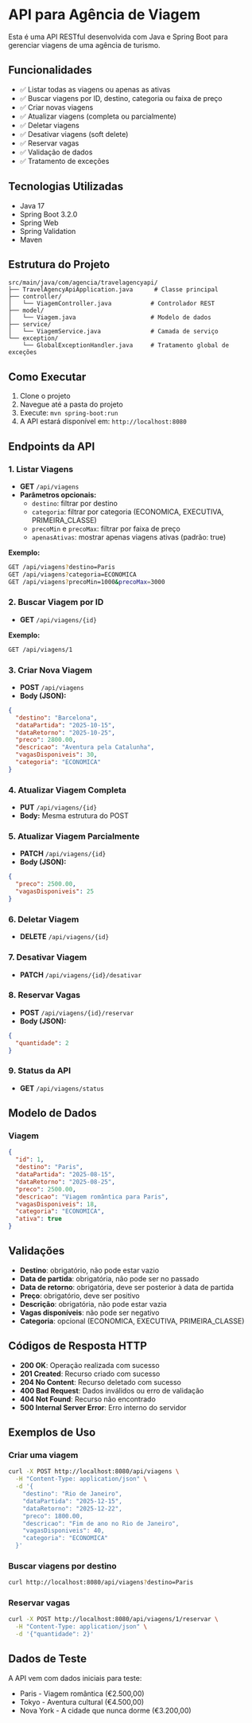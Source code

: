 # API para Agência de Viagem

Esta é uma API RESTful desenvolvida com Java e Spring Boot para gerenciar viagens de uma agência de turismo.

## Funcionalidades

- ✅ Listar todas as viagens ou apenas as ativas
- ✅ Buscar viagens por ID, destino, categoria ou faixa de preço
- ✅ Criar novas viagens
- ✅ Atualizar viagens (completa ou parcialmente)
- ✅ Deletar viagens
- ✅ Desativar viagens (soft delete)
- ✅ Reservar vagas
- ✅ Validação de dados
- ✅ Tratamento de exceções

## Tecnologias Utilizadas

- Java 17
- Spring Boot 3.2.0
- Spring Web
- Spring Validation
- Maven

## Estrutura do Projeto

```
src/main/java/com/agencia/travelagencyapi/
├── TravelAgencyApiApplication.java      # Classe principal
├── controller/
│   └── ViagemController.java           # Controlador REST
├── model/
│   └── Viagem.java                     # Modelo de dados
├── service/
│   └── ViagemService.java              # Camada de serviço
└── exception/
    └── GlobalExceptionHandler.java     # Tratamento global de exceções
```

## Como Executar

1. Clone o projeto
2. Navegue até a pasta do projeto
3. Execute: `mvn spring-boot:run`
4. A API estará disponível em: `http://localhost:8080`

## Endpoints da API

### 1. Listar Viagens
- **GET** `/api/viagens`
- **Parâmetros opcionais:**
  - `destino`: filtrar por destino
  - `categoria`: filtrar por categoria (ECONOMICA, EXECUTIVA, PRIMEIRA_CLASSE)
  - `precoMin` e `precoMax`: filtrar por faixa de preço
  - `apenasAtivas`: mostrar apenas viagens ativas (padrão: true)

**Exemplo:**
```bash
GET /api/viagens?destino=Paris
GET /api/viagens?categoria=ECONOMICA
GET /api/viagens?precoMin=1000&precoMax=3000
```

### 2. Buscar Viagem por ID
- **GET** `/api/viagens/{id}`

**Exemplo:**
```bash
GET /api/viagens/1
```

### 3. Criar Nova Viagem
- **POST** `/api/viagens`
- **Body (JSON):**
```json
{
  "destino": "Barcelona",
  "dataPartida": "2025-10-15",
  "dataRetorno": "2025-10-25",
  "preco": 2800.00,
  "descricao": "Aventura pela Catalunha",
  "vagasDisponiveis": 30,
  "categoria": "ECONOMICA"
}
```

### 4. Atualizar Viagem Completa
- **PUT** `/api/viagens/{id}`
- **Body:** Mesma estrutura do POST

### 5. Atualizar Viagem Parcialmente
- **PATCH** `/api/viagens/{id}`
- **Body (JSON):**
```json
{
  "preco": 2500.00,
  "vagasDisponiveis": 25
}
```

### 6. Deletar Viagem
- **DELETE** `/api/viagens/{id}`

### 7. Desativar Viagem
- **PATCH** `/api/viagens/{id}/desativar`

### 8. Reservar Vagas
- **POST** `/api/viagens/{id}/reservar`
- **Body (JSON):**
```json
{
  "quantidade": 2
}
```

### 9. Status da API
- **GET** `/api/viagens/status`

## Modelo de Dados

### Viagem
```json
{
  "id": 1,
  "destino": "Paris",
  "dataPartida": "2025-08-15",
  "dataRetorno": "2025-08-25",
  "preco": 2500.00,
  "descricao": "Viagem romântica para Paris",
  "vagasDisponiveis": 18,
  "categoria": "ECONOMICA",
  "ativa": true
}
```

## Validações

- **Destino**: obrigatório, não pode estar vazio
- **Data de partida**: obrigatória, não pode ser no passado
- **Data de retorno**: obrigatória, deve ser posterior à data de partida
- **Preço**: obrigatório, deve ser positivo
- **Descrição**: obrigatória, não pode estar vazia
- **Vagas disponíveis**: não pode ser negativo
- **Categoria**: opcional (ECONOMICA, EXECUTIVA, PRIMEIRA_CLASSE)

## Códigos de Resposta HTTP

- **200 OK**: Operação realizada com sucesso
- **201 Created**: Recurso criado com sucesso
- **204 No Content**: Recurso deletado com sucesso
- **400 Bad Request**: Dados inválidos ou erro de validação
- **404 Not Found**: Recurso não encontrado
- **500 Internal Server Error**: Erro interno do servidor

## Exemplos de Uso

### Criar uma viagem
```bash
curl -X POST http://localhost:8080/api/viagens \
  -H "Content-Type: application/json" \
  -d '{
    "destino": "Rio de Janeiro",
    "dataPartida": "2025-12-15",
    "dataRetorno": "2025-12-22",
    "preco": 1800.00,
    "descricao": "Fim de ano no Rio de Janeiro",
    "vagasDisponiveis": 40,
    "categoria": "ECONOMICA"
  }'
```

### Buscar viagens por destino
```bash
curl http://localhost:8080/api/viagens?destino=Paris
```

### Reservar vagas
```bash
curl -X POST http://localhost:8080/api/viagens/1/reservar \
  -H "Content-Type: application/json" \
  -d '{"quantidade": 2}'
```

## Dados de Teste

A API vem com dados iniciais para teste:
- Paris - Viagem romântica (€2.500,00)
- Tokyo - Aventura cultural (€4.500,00)  
- Nova York - A cidade que nunca dorme (€3.200,00)
